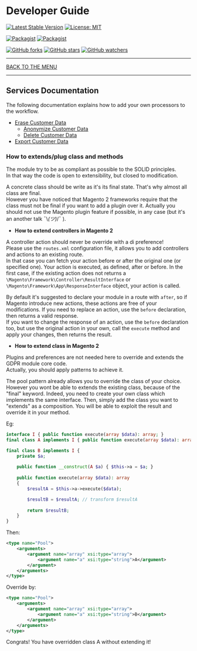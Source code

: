 # Developer Guide

[![Latest Stable Version](https://img.shields.io/packagist/v/opengento/module-gdpr.svg?style=flat-square)](https://packagist.org/packages/opengento/module-gdpr)
[![License: MIT](https://img.shields.io/github/license/opengento/magento2-gdpr.svg?style=flat-square)](./LICENSE)

[![Packagist](https://img.shields.io/packagist/dt/opengento/module-gdpr.svg?style=flat-square)](https://packagist.org/packages/opengento/module-gdpr)
[![Packagist](https://img.shields.io/packagist/dm/opengento/module-gdpr.svg?style=flat-square)](https://packagist.org/packages/opengento/module-gdpr)

[![GitHub forks](https://img.shields.io/github/forks/opengento/magento2-gdpr.svg?style=social)](https://github.com/opengento/magento2-gdpr/network/members)
[![GitHub stars](https://img.shields.io/github/stars/opengento/magento2-gdpr.svg?style=social)](https://github.com/opengento/magento2-gdpr/stargazers)
[![GitHub watchers](https://img.shields.io/github/watchers/opengento/magento2-gdpr.svg?style=social)](https://github.com/opengento/magento2-gdpr/watchers)

___

[BACK TO THE MENU](/magento2-gdpr/)

___

## Services Documentation

The following documentation explains how to add your own processors to the workflow.

* [Erase Customer Data](/magento2-gdpr/developer-guide/erase-customer-data/)
    * [Anonymize Customer Data](/magento2-gdpr/developer-guide/anonymize-customer-data/)
    * [Delete Customer Data](/magento2-gdpr/developer-guide/delete-customer-data/)
* [Export Customer Data](/magento2-gdpr/developer-guide/export-customer-data/)

### How to extends/plug class and methods

The module try to be as compliant as possible to the SOLID principles.  
In that way the code is open to extensibility, but closed to modification.  

A concrete class should be write as it's its final state. That's why almost all class are final.  
However you have noticed that Magento 2 frameworks require that the class must not be final if you
want to add a plugin over it. Actually you should not use the Magento plugin feature if possible, in any case
(but it's an another talk ¯\\_(ツ)_/¯ ). 

- **How to extend controllers in Magento 2**

A controller action should never be override with a di preference!  
Please use the `routes.xml` configuration file, it allows you to add controllers and actions to an existing route.   
In that case you can fetch your action before or after the original one (or specified one). Your action is executed,
as defined, after or before. In the first case, if the existing action does not returns a `\Magento\Framework\Controller\ResultInterface`
or `\Magento\Framework\App\ResponseInterface` object, your action is called.  

By default it's suggested to declare your module in a route with `after`, so if Magento introduce new actions,
these actions are free of your modifications.
If you need to replace an action, use the `before` declaration, then returns a valid response.  
If you want to change the response of an action, use the `before` declaration too, but use the original action in your own,
call the `execute` method and apply your changes, then returns the result.

- **How to extend class in Magento 2**

Plugins and preferences are not needed here to override and extends the GDPR module core code.  
Actually, you should apply patterns to achieve it.

The pool pattern already allows you to override the class of your choice.  
However you wont be able to extends the existing class, because of the "final" keyword. Indeed, you need to create your 
own class which implements the same interface. Then, simply add the class you want to "extends" as a composition. You will be able to 
exploit the result and override it in your method.

Eg: 
```php
interface I { public function execute(array $data): array; }
final class A implements I { public function execute(array $data): array { //process $data } }

final class B implements I {
    private $a;
    
    public function __construct(A $a) { $this->a = $a; }
    
    public function execute(array $data): array
    {
        $resultA = $this->a->execute($data);

        $resultB = $resultA; // transform $resultA
        
        return $resultB;
    }
}
```
Then:  
```xml
<type name="Pool">
    <arguments>
        <argument name="array" xsi:type="array">
            <argument name="a" xsi:type="string">A</argument>        
        </argument>
    </arguments>
</type>
```
Override by:  
```xml
<type name="Pool">
    <arguments>
        <argument name="array" xsi:type="array">
            <argument name="a" xsi:type="string">B</argument>        
        </argument>
    </arguments>
</type>
```
Congrats! You have overridden class A without extending it!
